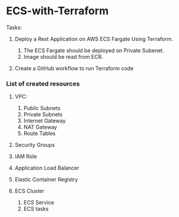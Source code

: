 # ECS-with-Terraform

Tasks:

1. Deploy a Rest Application on AWS ECS Fargate Using Terraform.
    1. The ECS Fargate should be deployed on Private Subenet.
    2. Image should be read from ECR.

2. Create a GitHub workflow to run Terraform code

### List of created resources

1. VPC:
   1. Public Subnets
   2. Private Subnets
   3. Internet Gateway
   4. NAT Gateway
   5. Route Tables

2. Security Groups
3. IAM Role
4. Application Load Balancer
5. Elastic Container Registry
6. ECS Cluster
   1. ECS Service
   2. ECS tasks

